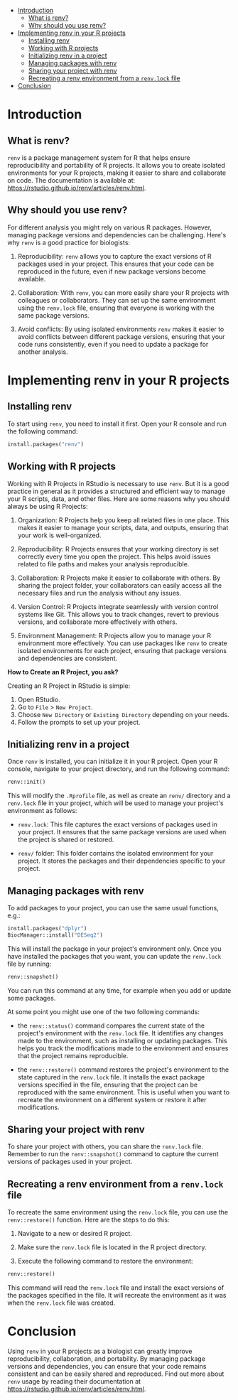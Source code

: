 - [Introduction](#introduction)
  - [What is renv?](#what-is-renv)
  - [Why should you use renv?](#why-should-you-use-renv)
- [Implementing renv in your R projects](#implementing-renv-in-your-r-projects)
  - [Installing renv](#installing-renv)
  - [Working with R projects](#working-with-r-projects)
  - [Initializing renv in a project](#initializing-renv-in-a-project)
  - [Managing packages with renv](#managing-packages-with-renv)
  - [Sharing your project with renv](#sharing-your-project-with-renv)
  - [Recreating a renv environment from a `renv.lock` file](#recreating-a-renv-environment-from-a-renvlock-file)
- [Conclusion](#conclusion)


# Introduction

## What is renv?

`renv` is a package management system for R that helps ensure
reproducibility and portability of R projects. It allows you to create
isolated environments for your R projects, making it easier to share and
collaborate on code. The documentation is available at:
<https://rstudio.github.io/renv/articles/renv.html>.

## Why should you use renv?

For different analysis you might rely on various R packages. However,
managing package versions and dependencies can be challenging. Here\'s
why `renv` is a good practice for biologists:

1.  Reproducibility: `renv` allows you to capture the exact versions of
    R packages used in your project. This ensures that your code can be
    reproduced in the future, even if new package versions become
    available.

2.  Collaboration: With `renv`, you can more easily share your R
    projects with colleagues or collaborators. They can set up the same
    environment using the `renv.lock` file, ensuring that everyone is
    working with the same package versions.

3.  Avoid conflicts: By using isolated environments `renv` makes it
    easier to avoid conflicts between different package versions,
    ensuring that your code runs consistently, even if you need to
    update a package for another analysis.

# Implementing renv in your R projects

## Installing renv

To start using `renv`, you need to install it first. Open your R console
and run the following command:

``` python
install.packages("renv")
```

## Working with R projects

Working with R Projects in RStudio is necessary to use `renv`. But it is
a good practice in general as it provides a structured and efficient way
to manage your R scripts, data, and other files. Here are some reasons
why you should always be using R Projects:

1.  Organization: R Projects help you keep all related files in one
    place. This makes it easier to manage your scripts, data, and
    outputs, ensuring that your work is well-organized.

2.  Reproducibility: R Projects ensures that your working directory is
    set correctly every time you open the project. This helps avoid
    issues related to file paths and makes your analysis reproducible.

3.  Collaboration: R Projects make it easier to collaborate with others.
    By sharing the project folder, your collaborators can easily access
    all the necessary files and run the analysis without any issues.

4.  Version Control: R Projects integrate seamlessly with version
    control systems like Git. This allows you to track changes, revert
    to previous versions, and collaborate more effectively with others.

5.  Environment Management: R Projects allow you to manage your R
    environment more effectively. You can use packages like `renv` to
    create isolated environments for each project, ensuring that package
    versions and dependencies are consistent.

**How to Create an R Project, you ask?**

Creating an R Project in RStudio is simple:

1.  Open RStudio.
2.  Go to `File` \> `New Project`.
3.  Choose `New Directory` or `Existing Directory` depending on your
    needs.
4.  Follow the prompts to set up your project.

## Initializing renv in a project

Once `renv` is installed, you can initialize it in your R project. Open
your R console, navigate to your project directory, and run the
following command:

``` python
renv::init()
```

This will modify the `.Rprofile` file, as well as create an `renv/`
directory and a `renv.lock` file in your project, which will be used to
manage your project\'s environment as follows:

-   `renv.lock`: This file captures the exact versions of packages used
    in your project. It ensures that the same package versions are used
    when the project is shared or restored.

-   `renv/` folder: This folder contains the isolated environment for
    your project. It stores the packages and their dependencies specific
    to your project.

## Managing packages with renv

To add packages to your project, you can use the same usual functions,
e.g.:

``` python
install.packages("dplyr") 
BiocManager::install("DESeq2")
```

This will install the package in your project\'s environment only. Once
you have installed the packages that you want, you can update the
`renv.lock` file by running:

``` python
renv::snapshot()
```

You can run this command at any time, for example when you add or update
some packages.

At some point you might use one of the two following commands:

-   the `renv::status()` command compares the current state of the
    project\'s environment with the `renv.lock` file. It identifies any
    changes made to the environment, such as installing or updating
    packages. This helps you track the modifications made to the
    environment and ensures that the project remains reproducible.

-   the `renv::restore()` command restores the project\'s environment to
    the state captured in the `renv.lock` file. It installs the exact
    package versions specified in the file, ensuring that the project
    can be reproduced with the same environment. This is useful when you
    want to recreate the environment on a different system or restore it
    after modifications.

## Sharing your project with renv

To share your project with others, you can share the `renv.lock` file.
Remember to run the `renv::snapshot()` command to capture the current
versions of packages used in your project.

## Recreating a renv environment from a `renv.lock` file 

To recreate the same environment using the `renv.lock` file, you can use
the `renv::restore()` function. Here are the steps to do this:

1.  Navigate to a new or desired R project.

2.  Make sure the `renv.lock` file is located in the R project
    directory.

3.  Execute the following command to restore the environment:

``` python
renv::restore()
```

This command will read the `renv.lock` file and install the exact
versions of the packages specified in the file. It will recreate the
environment as it was when the `renv.lock` file was created.

# Conclusion

Using `renv` in your R projects as a biologist can greatly improve
reproducibility, collaboration, and portability. By managing package
versions and dependencies, you can ensure that your code remains
consistent and can be easily shared and reproduced. Find out more about
`renv` usage by reading their documentation at
<https://rstudio.github.io/renv/articles/renv.html>.

